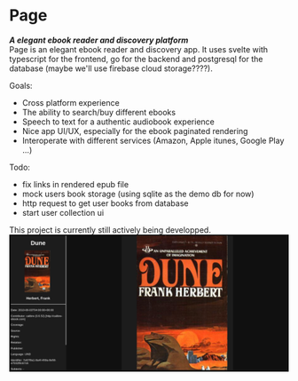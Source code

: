 # Page
***A elegant ebook reader and discovery platform***  
Page is an elegant ebook reader and discovery app. It uses svelte with typescript for the frontend, 
go for the backend and postgresql for the database (maybe we'll use firebase cloud storage????).

Goals:
- Cross platform experience
- The ability to search/buy different ebooks
- Speech to text for a authentic audiobook experience
- Nice app UI/UX, especially for the ebook paginated rendering
- Interoperate with different services (Amazon, Apple itunes, Google Play ...)

Todo:
- fix links in rendered epub file
- mock users book storage (using sqlite as the demo db for now)
- http request to get user books from database
- start user collection ui

This project is currently still actively being developped.
![Current app state](assets/screenshot.png)
